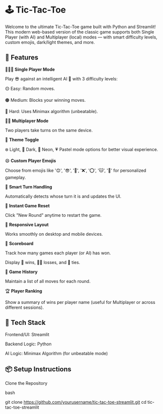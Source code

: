 # 🕹️ Tic-Tac-Toe

Welcome to the ultimate Tic-Tac-Toe game built with Python and Streamlit! This modern web-based version of the classic game supports both Single Player (with AI) and Multiplayer (local) modes — with smart difficulty levels, custom emojis, dark/light themes, and more.

## 🚀 Features

🧍🏻‍♀️ **Single Player Mode**

Play 😎 against an intelligent AI 🤖 with 3 difficulty levels:

🟡 Easy: Random moves.

🟠 Medium: Blocks your winning moves.

🔴 Hard: Uses Minimax algorithm (unbeatable).

👫🏻 **Multiplayer Mode**

Two players take turns on the same device.

🎨 **Theme Toggle**

❄️ Light, 🌚 Dark, 🧩 Neon, 💗 Pastel mode options for better visual experience.

😄 **Custom Player Emojis**

Choose from emojis like '😊', '😎', '🤠', '❌', '⭕', '🐱', '🐶' for personalized gameplay.

🧠 **Smart Turn Handling**

Automatically detects whose turn it is and updates the UI.

🔁 **Instant Game Reset**

Click "New Round" anytime to restart the game.

📱 **Responsive Layout**

Works smoothly on desktop and mobile devices.

🔢 **Scoreboard**

Track how many games each player (or AI) has won.

Display 🎉 wins, 👎🏼 losses, and 🤝 ties.

📜 **Game History**

Maintain a list of all moves for each round.

🏆 **Player Ranking**

Show a summary of wins per player name (useful for Multiplayer or across different sessions).


## 🧰 Tech Stack
Frontend/UI: Streamlit

Backend Logic: Python

AI Logic: Minimax Algorithm (for unbeatable mode)


## 📦 Setup Instructions

Clone the Repository

bash

git clone https://github.com/yourusername/tic-tac-toe-streamlit.git
cd tic-tac-toe-streamlit





